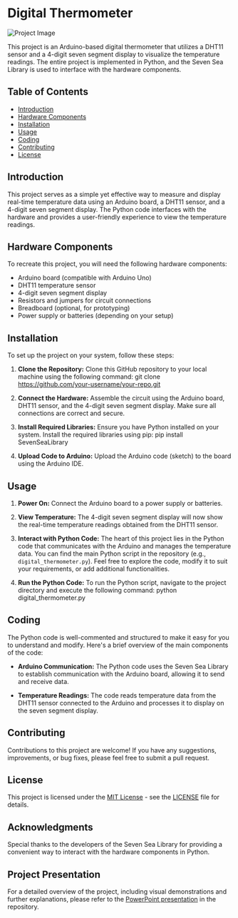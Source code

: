 # Digital Thermometer

![Project Image](link-to-your-project-image.png) <!-- Add an image of your project if you have one -->

This project is an Arduino-based digital thermometer that utilizes a DHT11 sensor and a 4-digit seven segment display to visualize the temperature readings. The entire project is implemented in Python, and the Seven Sea Library is used to interface with the hardware components.

## Table of Contents

- [Introduction](#introduction)
- [Hardware Components](#hardware-components)
- [Installation](#installation)
- [Usage](#usage)
- [Coding](#coding) <!-- New section for coding emphasis -->
- [Contributing](#contributing)
- [License](#license)

## Introduction

This project serves as a simple yet effective way to measure and display real-time temperature data using an Arduino board, a DHT11 sensor, and a 4-digit seven segment display. The Python code interfaces with the hardware and provides a user-friendly experience to view the temperature readings.

## Hardware Components

To recreate this project, you will need the following hardware components:

- Arduino board (compatible with Arduino Uno)
- DHT11 temperature sensor
- 4-digit seven segment display
- Resistors and jumpers for circuit connections
- Breadboard (optional, for prototyping)
- Power supply or batteries (depending on your setup)

## Installation

To set up the project on your system, follow these steps:

1. **Clone the Repository:** Clone this GitHub repository to your local machine using the following command: git clone https://github.com/your-username/your-repo.git
2. **Connect the Hardware:** Assemble the circuit using the Arduino board, DHT11 sensor, and the 4-digit seven segment display. Make sure all connections are correct and secure.

3. **Install Required Libraries:** Ensure you have Python installed on your system. Install the required libraries using pip: pip install SevenSeaLibrary
4. **Upload Code to Arduino:** Upload the Arduino code (sketch) to the board using the Arduino IDE.

## Usage

1. **Power On:** Connect the Arduino board to a power supply or batteries.

2. **View Temperature:** The 4-digit seven segment display will now show the real-time temperature readings obtained from the DHT11 sensor.

3. **Interact with Python Code:** The heart of this project lies in the Python code that communicates with the Arduino and manages the temperature data. You can find the main Python script in the repository (e.g., `digital_thermometer.py`). Feel free to explore the code, modify it to suit your requirements, or add additional functionalities.

4. **Run the Python Code:** To run the Python script, navigate to the project directory and execute the following command: python digital_thermometer.py
## Coding

The Python code is well-commented and structured to make it easy for you to understand and modify. Here's a brief overview of the main components of the code:

- **Arduino Communication:** The Python code uses the Seven Sea Library to establish communication with the Arduino board, allowing it to send and receive data.

- **Temperature Readings:** The code reads temperature data from the DHT11 sensor connected to the Arduino and processes it to display on the seven segment display.

## Contributing

Contributions to this project are welcome! If you have any suggestions, improvements, or bug fixes, please feel free to submit a pull request.

## License

This project is licensed under the [MIT License](LICENSE) - see the [LICENSE](LICENSE) file for details.

## Acknowledgments

Special thanks to the developers of the Seven Sea Library for providing a convenient way to interact with the hardware components in Python.

## Project Presentation

For a detailed overview of the project, including visual demonstrations and further explanations, please refer to the [PowerPoint presentation](link-to-your-powerpoint-file.pptx) in the repository.
